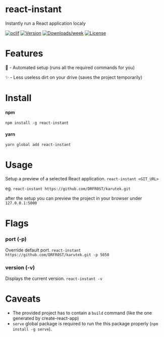 react-instant
=============

 Instantly run a React application localy

[![oclif](https://img.shields.io/badge/cli-oclif-brightgreen.svg)](https://oclif.io)
[![Version](https://img.shields.io/npm/v/react-instant.svg)](https://npmjs.org/package/react-instant)
[![Downloads/week](https://img.shields.io/npm/dw/react-instant.svg)](https://npmjs.org/package/react-instant)
[![License](https://img.shields.io/npm/l/react-instant.svg)](https://github.com/DRFR0ST/react-instant/blob/master/package.json)

<!-- toc -->
# Features
🤖 - Automated setup (runs all the required commands for you)

✨ - Less useless dirt on your drive (saves the project temporarily)

# Install
#### npm
```npm install -g react-instant```
#### yarn
```yarn global add react-instant```

# Usage
Setup a preview of a selected React application.
```react-instant <GIT_URL>```

eg. `react-instant https://github.com/DRFR0ST/karutek.git`

after the setup you can preview the project in your browser under `127.0.0.1:5000`
<!-- usage -->
# Flags
### port (-p)
Override default port.
```react-instant https://github.com/DRFR0ST/karutek.git -p 5050```

### version (-v)
Displays the current version.
```react-instant -v```

# Caveats
- The provided project has to contain a `build` command (like the one generated by create-react-app)
- `serve` global package is required to run the this package properly (`npm install -g serve`).
